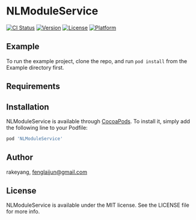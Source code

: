 # NLModuleService

[![CI Status](https://img.shields.io/travis/rakeyang/NLModuleService.svg?style=flat)](https://travis-ci.org/rakeyang/NLModuleService)
[![Version](https://img.shields.io/cocoapods/v/NLModuleService.svg?style=flat)](https://cocoapods.org/pods/NLModuleService)
[![License](https://img.shields.io/cocoapods/l/NLModuleService.svg?style=flat)](https://cocoapods.org/pods/NLModuleService)
[![Platform](https://img.shields.io/cocoapods/p/NLModuleService.svg?style=flat)](https://cocoapods.org/pods/NLModuleService)

## Example

To run the example project, clone the repo, and run `pod install` from the Example directory first.

## Requirements

## Installation

NLModuleService is available through [CocoaPods](https://cocoapods.org). To install
it, simply add the following line to your Podfile:

```ruby
pod 'NLModuleService'
```

## Author

rakeyang, fenglaijun@gmail.com

## License

NLModuleService is available under the MIT license. See the LICENSE file for more info.
